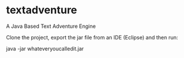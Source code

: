 # textadventure
A Java Based Text Adventure Engine

Clone the project, export the jar file from an IDE (Eclipse) and then run:

java -jar whateveryoucalledit.jar